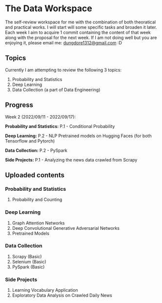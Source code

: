 # The Data Workspace

The self-review workspace for me with the combination of both theoratical and practical works. I will start will some specific tasks and broaden it later. Each week I aim to acquire 1 commit containing the content of that week along with the proposal for the next week. If I am not doing well but you are enjoying it, please email me: dungdore1312@gmail.com :D

## Topics

Currently I am attempting to review the following 3 topics:
1. Probability and Statistics
2. Deep Learning
3. Data Collection (a part of Data Engineering)

## Progress

Week 2 (2022/09/11 - 2022/09/17):

**Probability and Statistics:** P.1 - Conditional Probability

**Deep Learning:** P.2 - NLP Pretrained models on Hugging Faces (for both Tensorflow and Pytorch)

**Data Collection:** P.2 - PySpark

**Side Projects:** P.1 - Analyzing the news data crawled from Scrapy

## Uploaded contents

### Probability and Statistics

1. Probability and Counting

### Deep Learning

1. Graph Attention Networks
2. Deep Convolutional Generative Adversarial Networks
3. Pretrained Models

### Data Collection

1. Scrapy (Basic)
2. Selenium (Basic)
3. PySpark (Basic)

### Side Projects

1. Learning Vocabulary Application
2. Exploratory Data Analysis on Crawled Daily News